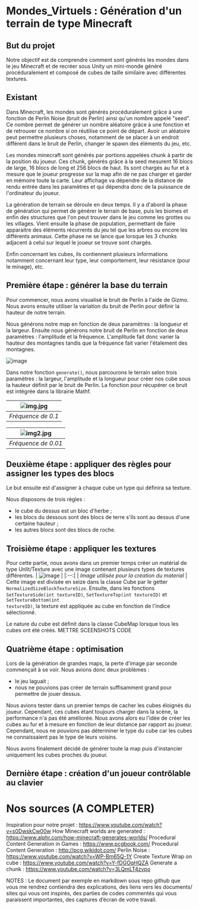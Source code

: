 # Mondes_Virtuels : Génération d'un terrain de type Minecraft

## But du projet
Notre objectif est de comprendre comment sont générés les mondes dans le jeu Minecraft et de recréer sous Unity un mini-monde généré procéduralement et composé 
de cubes de taille similaire avec différentes textures.


## Existant
Dans Minecraft, les mondes sont générés procéduralement grâce à une fonction de Perlin Noise (bruit de Perlin) ainsi qu'un nombre appelé "seed".
Ce nombre permet de générer un nombre aléatoire grâce à une fonction et de retrouver ce nombre si on réutilise ce point de départ. Avoir un aléatoire peut 
permettre plusieurs choses, notamment de se placer à un endroit différent dans le bruit de Perlin, changer le spawn des éléments du jeu, etc. 

Les mondes minecraft sont générés par portions appelées chunk à partir de la position du joueur. Ces chunk, générés grâce à la seed mesurent 16
blocs de large, 16 blocs de long et 256 blocs de haut. Ils sont chargés au fur et à mesure que le joueur progresse sur la map afin de ne pas charger et 
garder en mémoire toute la carte. Leur affichage va dépendre de la distance de rendu entrée dans les paramètres et qui dépendra donc de la puissance de 
l'ordinateur du joueur.

La génération de terrain se déroule en deux temps. Il y a d'abord la phase de génération qui permet de générer le terrain de base, puis les biomes et enfin des
structures que l'on peut trouver dans le jeu comme les grottes ou les villages. Vient ensuite la phase de population, permettant de faire apparaitre des éléments 
récurrents du jeu tel que les arbres ou encore les différents animaux. Cette phase ne se lance que lorsque les 3 chunks adjacent à celui sur lequel le joueur se
trouve sont chargés.

Enfin concernant les cubes, ils contiennent plusieurs informations notamment concernant leur type, leur comportement, leur résistance (pour le minage), etc.



## Première étape : générer la base du terrain
Pour commencer, nous avons visualisé le bruit de Perlin à l'aide de Gizmo. Nous avons ensuite utiliser la variation du bruit de Perlin pour définir la hauteur de notre
terrain.

Nous générons notre map en fonction de deux paramètres : la longueur et la largeur. Ensuite nous générons notre bruit de Perlin en fonction de deux paramètres : l'amplitude
et la fréquence. L'amplitude fait donc varier la hauteur des montagnes tandis que la fréquence fait varier l'étalement des montagnes.

![image](https://github.com/Firrow/Mondes_Virtuels/assets/73218766/64b360b0-5486-4348-9a49-cc24dde3c598)

Dans notre fonction <code>generate()</code>, nous parcourons le terrain selon trois paramètres : la largeur, l'amplitude et la longueur pour créer nos cube sous la hauteur 
définit par le bruit de Perlin. La fonction pour récupérer ce bruit est intégrée dans la librairie Mathf.

| ![img.jpg](https://github.com/Firrow/Mondes_Virtuels/assets/73218766/f5657213-94ea-43ef-abd5-ecfcfef32026) | 
|:--:| 
| *Fréquence de 0.1* |

| ![img2.jpg](https://github.com/Firrow/Mondes_Virtuels/assets/73218766/ad422a87-46f5-49b8-a518-383c5e3a3103) | 
|:--:| 
| *Fréquence de 0.01* |


## Deuxième étape : appliquer des règles pour assigner les types des blocs
Le but ensuite est d'assigner à chaque cube un type qui définira sa texture.

Nous disposons de trois règles :
- le cube du dessus est un bloc d'herbe ;
- les blocs du dessous sont des blocs de terre s'ils sont au dessus d'une certaine hauteur ;
- les autres blocs sont des blocs de roche.


## Troisième étape : appliquer les textures
Pour cette partie, nous avons dans un premier temps créer un matérial de type Unlit/Texture avec une image contenant plusieurs types de textures différentes.
| ![image](https://github.com/Firrow/Mondes_Virtuels/assets/73218766/c6e3302a-2f15-4837-864c-cb15a2383ad0) | 
|:--:| 
| *Image utilisée pour la création du material* |
Cette image est divisée en seize dans la classe Cube par le getter <code>NormalizedSizeBlockTextureSize</code>. Ensuite, dans les fonctions <code>SetTextureSide(int textureID)</code>,
<code>SetTextureTop(int textureID)</code> et <code>SetTextureBottom(int textureID)</code>, la texture est appliquée au cube en fonction de l'indice sélectionné.

Le nature du cube est définit dans la classe CubeMap lorsque tous les cubes ont été créés.
METTRE SCEENSHOTS CODE


## Quatrième étape : optimisation
Lors de la génération de grandes maps, la perte d'image par seconde commençait à se voir. Nous avions donc deux problèmes :
- le jeu laguait ;
- nous ne pouvions pas créer de terrain suffisamment grand pour permettre de jouer dessus.

Nous avions tester dans un premier temps de cacher les cubes éloignés du joueur. Cependant, ces cubes étant toujours charger dans la scène, la performance n'a pas été améliorée.
Nous avons alors eu l'idée de créer les cubes au fur et à mesure en fonction de leur distance par rapport au joueur. Cependant, nous ne pouvions pas déterminer le type du cube car
les cubes ne connaissaient pas le type de leurs voisins.

Nous avons finalement décidé de générer toute la map puis d'instancier uniquement les cubes proches du joueur.


## Dernière étape : création d'un joueur contrôlable au clavier




# Nos sources (A COMPLETER)
Inspiration pour notre projet : https://www.youtube.com/watch?v=s0DwskCw00w
How Minecraft worlds are generated : https://www.alphr.com/how-minecraft-generates-worlds/
Procedural Content Generation in Games : https://www.pcgbook.com/
Procedural Content Generation : http://pcg.wikidot.com/
Perlin Noise : https://www.youtube.com/watch?v=WP-Bm65Q-1Y
Create Texture Wrap on cube : https://www.youtube.com/watch?v=Y-fDGOqHQZA
Generate a chunk : https://www.youtube.com/watch?v=3LQmLT4zvpo


NOTES :
Le document par exemple en markdown sous repo github que vous me rendrez contiendra 
des explications, 
des liens vers les documents/ sites qui vous ont inspirés, 
des parties de codes commentés qui vous paraissent importantes, 
des captures d’écran de votre travail.
